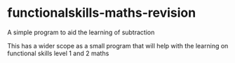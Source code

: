 # functionalskills-maths-revision
A simple program to aid the learning of subtraction

This has a wider scope as a small program that will help with the learning on functional skills level 1 and 2 maths
